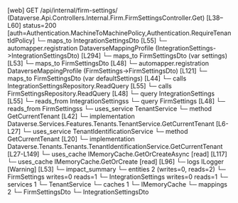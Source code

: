[web] GET /api/internal/firm-settings/  (Dataverse.Api.Controllers.Internal.Firm.FirmSettingsController.Get)  [L38–L60] status=200 [auth=Authentication.MachineToMachinePolicy,Authentication.RequireTenantIdPolicy]
  └─ maps_to IntegrationSettingsDto [L55]
    └─ automapper.registration DataverseMappingProfile (IntegrationSettings->IntegrationSettingsDto) [L294]
  └─ maps_to FirmSettingsDto (var settings) [L53]
  └─ maps_to FirmSettingsDto [L48]
    └─ automapper.registration DataverseMappingProfile (FirmSettings->FirmSettingsDto) [L121]
  └─ maps_to FirmSettingsDto (var defaultSettings) [L44]
  └─ calls IntegrationSettingsRepository.ReadQuery [L55]
  └─ calls FirmSettingsRepository.ReadQuery [L48]
  └─ query IntegrationSettings [L55]
    └─ reads_from IntegrationSettingss
  └─ query FirmSettings [L48]
    └─ reads_from FirmSettingss
  └─ uses_service TenantService
    └─ method GetCurrentTenant [L42]
      └─ implementation Dataverse.Services.Features.Tenants.TenantService.GetCurrentTenant [L6-L27]
        └─ uses_service TenantIdentificationService
          └─ method GetCurrentTenant [L20]
            └─ implementation Dataverse.Tenants.Tenants.TenantIdentificationService.GetCurrentTenant [L27-L149]
              └─ uses_cache IMemoryCache.GetOrCreateAsync [read] [L117]
              └─ uses_cache IMemoryCache.GetOrCreate [read] [L96]
              └─ logs ILogger<ITenantIdentificationService> [Warning] [L53]
  └─ impact_summary
    └─ entities 2 (writes=0, reads=2)
      └─ FirmSettings writes=0 reads=1
      └─ IntegrationSettings writes=0 reads=1
    └─ services 1
      └─ TenantService
    └─ caches 1
      └─ IMemoryCache
    └─ mappings 2
      └─ FirmSettingsDto
      └─ IntegrationSettingsDto

